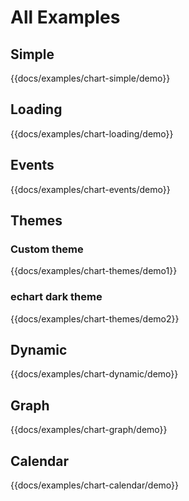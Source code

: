 # All Examples

## Simple
{{docs/examples/chart-simple/demo}}

## Loading
{{docs/examples/chart-loading/demo}}

## Events
{{docs/examples/chart-events/demo}}

## Themes

### Custom theme

{{docs/examples/chart-themes/demo1}}

### echart dark theme
{{docs/examples/chart-themes/demo2}}

## Dynamic
{{docs/examples/chart-dynamic/demo}}

## Graph
{{docs/examples/chart-graph/demo}}

## Calendar
{{docs/examples/chart-calendar/demo}}


